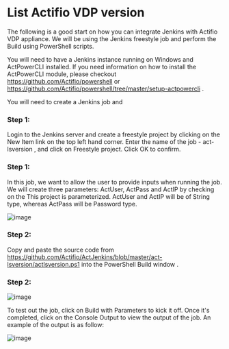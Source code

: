 # List Actifio VDP version

The following is a good start on how you can integrate Jenkins with Actifio VDP appliance. We will be using the Jenkins freestyle job and perform the Build using PowerShell scripts.

You will need to have a Jenkins instance running on Windows and ActPowerCLI installed. If you need information on how to install the ActPowerCLI module, please checkout https://github.com/Actifio/powershell or https://github.com/Actifio/powershell/tree/master/setup-actpowercli .

You will need to create a Jenkins job and 

### Step 1:
Login to the Jenkins server and create a freestyle project by clicking on the New Item link on the top left hand corner. Enter the name of the job - act-lsversion , and click on Freestyle project. Click OK to confirm.

### Step 1:
In this job, we want to allow the user to provide inputs when running the job. We will create three parameters: ActUser, ActPass and ActIP by checking on the This project is parameterized. ActUser and ActIP will be of String type, whereas ActPass will be Password type.

![image](https://user-images.githubusercontent.com/17056169/70215213-206e0780-1791-11ea-8749-e612266cc0b7.png)

### Step 2:
Copy and paste the source code from https://github.com/Actifio/ActJenkins/blob/master/act-lsversion/actlsversion.ps1 into the PowerShell Build window .

### Step 2:
![image](https://user-images.githubusercontent.com/17056169/70215366-6fb43800-1791-11ea-907c-89c8ba525145.png)

To test out the job, click on Build with Parameters to kick it off. Once it's completed, click on the Console Output to view the output of the job. An example of the output is as follow:

![image](https://user-images.githubusercontent.com/17056169/70215685-24e6f000-1792-11ea-8326-a1e1a96f2604.png)
